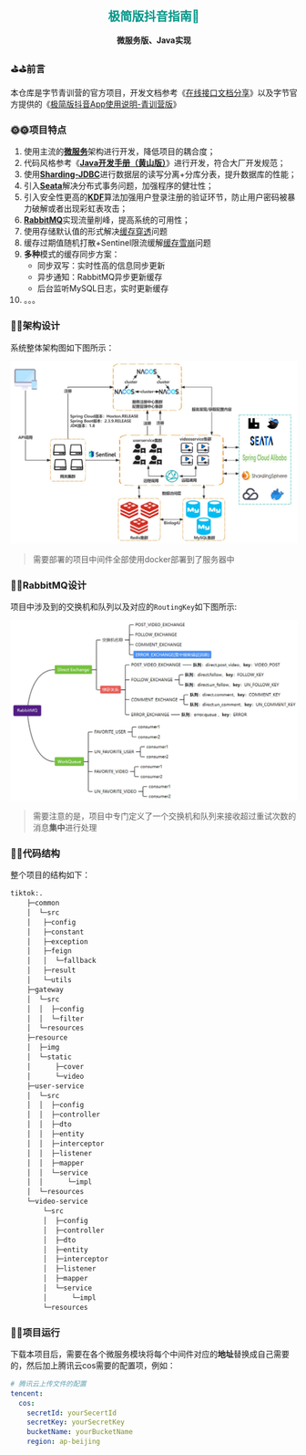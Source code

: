 <h2 align="center" style="color:#009688;font-weight: 800">极简版抖音指南🧭</h2>

<p align="center">
	<strong>微服务版、Java实现</strong>
</p>

### ⛳⛳前言

本仓库是字节青训营的官方项目，开发文档参考《[在线接口文档分享](https://apifox.com/apidoc/shared-7b33652d-6080-41bb-a70e-7a165d55daae)》以及字节官方提供的《[极简版抖音App使用说明-青训营版](https://bytedance.larkoffice.com/docs/doccnM9KkBAdyDhg8qaeGlIz7S7)》

### :sun_with_face::sun_with_face:项目特点

1. 使用主流的[**微服务**](https://spring.io/projects/spring-cloud)架构进行开发，降低项目的耦合度；
2. 代码风格参考《[**Java开发手册（黄山版）**](https://github.com/alibaba/p3c/blob/master/Java%E5%BC%80%E5%8F%91%E6%89%8B%E5%86%8C(%E9%BB%84%E5%B1%B1%E7%89%88).pdf)》进行开发，符合大厂开发规范；
3. 使用[**Sharding-JDBC**](https://shardingsphere.apache.org/document/4.1.0/cn/manual/sharding-jdbc/)进行数据层的读写分离+分库分表，提升数据库的性能；
4. 引入[**Seata**](https://seata.apache.org/zh-cn/)解决分布式事务问题，加强程序的健壮性；
5. 引入安全性更高的[**KDF**](https://mp.weixin.qq.com/s/TcGnktKbZK9hrvNvvO7kgQ)算法加强用户登录注册的验证环节，防止用户密码被暴力破解或者出现彩虹表攻击；
6. [**RabbitMQ**](https://www.rabbitmq.com/)实现流量削峰，提高系统的可用性；
7. 使用存储默认值的形式解决[缓存穿透](https://xiaolincoding.com/redis/cluster/cache_problem.html#%E7%BC%93%E5%AD%98%E7%A9%BF%E9%80%8F)问题
8. 缓存过期值随机打散+Sentinel限流缓解[缓存雪崩](https://xiaolincoding.com/redis/cluster/cache_problem.html#%E7%BC%93%E5%AD%98%E9%9B%AA%E5%B4%A9)问题
9. **多种**模式的缓存同步方案：
   - 同步双写：实时性高的信息同步更新
   - 异步通知：RabbitMQ异步更新缓存
   - 后台监听MySQL日志，实时更新缓存
10. 。。。

### :memo::memo:架构设计

系统整体架构图如下图所示：

<img src="./resource/img/framework.jpg" alt="framework" style="zoom:80%;" />

> 需要部署的项目中间件全部使用docker部署到了服务器中

### :rabbit::rabbit:RabbitMQ设计

项目中涉及到的交换机和队列以及对应的`RoutingKey`如下图所示:

<img src="./resource/img/RabbitMq.jpg" alt="framework" style="zoom:80%;" />

> 需要注意的是，项目中专门定义了一个交换机和队列来接收超过重试次数的消息**集中**进行处理

### :bug::bug:代码结构

整个项目的结构如下：

```sh
tiktok:.
    ├─common
    │  └─src
    │   ├─config
    │   ├─constant
    │   ├─exception
    │   ├─feign
    │   │  └─fallback
    │   ├─result
    │   └─utils
    ├─gateway
    │  └─src
    │  │  ├─config
    │  │  └─filter
    │  └─resources
    ├─resource
    │  ├─img
    │  └─static
    │      ├─cover
    │      └─video
    ├─user-service
    │  └─src
    │  │  ├─config
    │  │  ├─controller
    │  │  ├─dto
    │  │  ├─entity
    │  │  ├─interceptor
    │  │  ├─listener
    │  │  ├─mapper
    │  │  └─service
    │  │      └─impl
    │  └─resources
    └─video-service
        └─src
        │  ├─config
        │  ├─controller
        │  ├─dto
        │  ├─entity
        │  ├─interceptor
        │  ├─listener
        │  ├─mapper
        │  └─service
        │      └─impl
        └─resources
```

### :runner::runner:项目运行

下载本项目后，需要在各个微服务模块将每个中间件对应的**地址**替换成自己需要的，然后加上腾讯云cos需要的配置项，例如：

```yml
# 腾讯云上传文件的配置
tencent:
  cos:
    secretId: yourSecertId
    secretKey: yourSecretKey
    bucketName: yourBucketName
    region: ap-beijing
```

